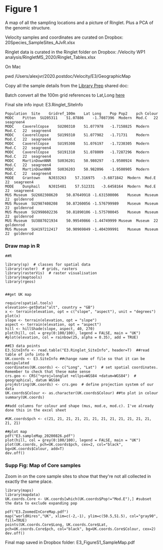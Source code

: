 # Figure 1

A map of all the sampling locations and a picture of Ringlet. Plus a PCA of the genomic structure. 

Velocity samples and coordinates are curated on Dropbox: 20Species_SampleSites_AJvR.xlsx

Ringlet data is curated in the Ringlet folder on Dropbox: /Velocity WP1 analysis/RingletMS_2020/Ringlet_Tables.xlsx

On Mac

pwd /Users/alexjvr/2020.postdoc/Velocity/E3/GeographicMap 

Copy all the sample details from the [Library Prep](https://docs.google.com/spreadsheets/d/1G9r50W0VV_ANZ19rIvqZpXWFemy2MW76_iXuyBuCQGA/edit#gid=1076895649) shared doc: 

Batch convert all the 100m grid references to Lat,Long [here](https://gridreferencefinder.com/batchConvert/batchConvert.php) 


Final site info input: E3.Ringlet_SiteInfo
```
Population	Site	Gridref_100m	Lat	Long	Pop	Pop2	pch	Colour
MODC	Pitton	SU205311	51.07886	-1.7087396	Modern	Mod.C	22	seagreen4
MODC	CaverelCopse	SU200310	51.077978	-1.7158825	Modern	Mod.C	22	seagreen4
MODC	CaverelCopse	SU199310	51.077982	-1.71731	Modern	Mod.C	22	seagreen4
MODC	CaverelCopse	SU195308	51.076197	-1.7230305	Modern	Mod.C	22	seagreen4
MODC	CaverelCopse	SU191310	51.078009	-1.7287296	Modern	Mod.C	22	seagreen4
MODC	MartinDownNNR	SU036201	50.980297	-1.9500924	Modern	Mod.C	22	seagreen4
MODC	MartinDownNNR	SU036203	50.982096	-1.9500905	Modern	Mod.C	22	seagreen4
MODE	Grantown	NJ033263	57.316975	-3.6071842	Modern	Mod.E	22	seagreen4
MODE	Dunphail	NJ015481	57.512331	-3.6458164	Modern	Mod.E	22	seagreen4
MUS	Museum	SU2602308620	50.87649918	-1.631500006	Museum	Museum	22	goldenrod
MUS	Museum	SU2987408208	50.87260056	-1.576799989	Museum	Museum	22	goldenrod
MUS	Museum	SU2998602236	50.81890106	-1.575700045	Museum	Museum	22	goldenrod
MUS	Museum	SU3887021934	50.99549866	-1.44749999	Museum	Museum	22	goldenrod
MUS	Museum	SU4197212417	50.90969849	-1.404399991	Museum	Museum	22	goldenrod

```


### Draw map in R
```
##R

library(sp)  # classes for spatial data
library(raster)  # grids, rasters
library(rasterVis)  # raster visualisation
library(maptools)
library(rgeos)


##get UK map

require(spatial.tools)
elevation<-getData("alt", country = "GB")
x <- terrain(elevation, opt = c("slope", "aspect"), unit = "degrees")
plot(x)
slope <- terrain(elevation, opt = "slope")
aspect <- terrain(elevation, opt = "aspect")
hill <- hillShade(slope, aspect, 40, 270)
plot(hill, col = grey(0:100/100), legend = FALSE, main = "UK")
#plot(elevation, col = rainbow(25, alpha = 0.35), add = TRUE)

##E3 data points
E3.SiteInfo <- read.table("E3.Ringlet_SiteInfo", header=T)  ##read table of info into R
UK.coords <- E3.SiteInfo ##change name of file so that it can be manipulated
coordinates(UK.coords) <- c("Long", "Lat")  # set spatial coordinates. Remember to check that these make sense
crs.geo <- CRS("+proj=longlat +ellps=WGS84 +datum=WGS84")  # geographical, datum WGS84
proj4string(UK.coords) <- crs.geo  # define projection system of our data
UK.coords$Colour <- as.character(UK.coords$Colour) ##to plot in colour
summary(UK.coords)

##add columns for colour and shape (mus, mod.e, mod.c). I've already done this in the excel sheet

#UK.coords$pch <- c(21, 21, 21, 21, 21, 21, 21, 21, 21, 21, 21, 21, 21, 21)

##plot map
pdf("E3.sampleMap_20200826.pdf")
plot(hill, col = grey(0:100/100), legend = FALSE, main = "UK")
plot(UK.coords, pch=UK.coords$pch, cex=2, col="black", bg=UK.coords$Colour, add=T)
dev.off()

```


### Supp Fig: Map of Core samples


Zoom in on the core sample sites to show that they're not all collected in exactly the same place. 

```
library(maps)
library(mapdata)
UK.coords.Core <- UK.coords[which(UK.coords$Pop!="Mod.E"),] #subset the data to exclude expanding pop

pdf("E3.ZoomedInCoreMap.pdf")
map("worldHires","UK", xlim=c(-2,-1), ylim=c(50.5,51.5), col="gray90", fill=TRUE)
points(UK.coords.Core$Long, UK.coords.Core$Lat, pch=UK.coords.Core$pch, col="black", bg=UK.coords.Core$Colour, cex=2)
dev.off()
```


Final map saved in Dropbox folder: E3_FigureS1_SampleMap.pdf

